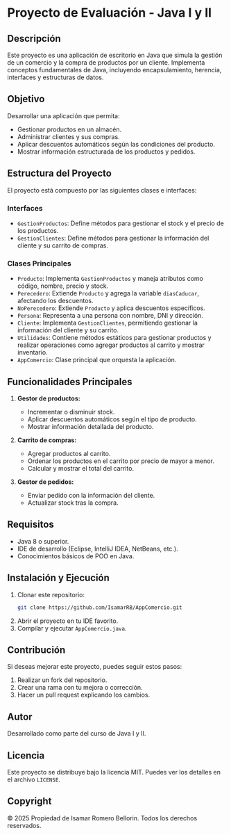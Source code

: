 # Proyecto de Evaluación - Java I y II

## Descripción
Este proyecto es una aplicación de escritorio en Java que simula la gestión de un comercio y la compra de productos por un cliente. Implementa conceptos fundamentales de Java, incluyendo encapsulamiento, herencia, interfaces y estructuras de datos.

## Objetivo
Desarrollar una aplicación que permita:
- Gestionar productos en un almacén.
- Administrar clientes y sus compras.
- Aplicar descuentos automáticos según las condiciones del producto.
- Mostrar información estructurada de los productos y pedidos.

## Estructura del Proyecto
El proyecto está compuesto por las siguientes clases e interfaces:

### Interfaces
- `GestionProductos`: Define métodos para gestionar el stock y el precio de los productos.
- `GestionClientes`: Define métodos para gestionar la información del cliente y su carrito de compras.

### Clases Principales
- `Producto`: Implementa `GestionProductos` y maneja atributos como código, nombre, precio y stock.
- `Perecedero`: Extiende `Producto` y agrega la variable `diasCaducar`, afectando los descuentos.
- `NoPerecedero`: Extiende `Producto` y aplica descuentos específicos.
- `Persona`: Representa a una persona con nombre, DNI y dirección.
- `Cliente`: Implementa `GestionClientes`, permitiendo gestionar la información del cliente y su carrito.
- `Utilidades`: Contiene métodos estáticos para gestionar productos y realizar operaciones como agregar productos al carrito y mostrar inventario.
- `AppComercio`: Clase principal que orquesta la aplicación.

## Funcionalidades Principales
1. **Gestor de productos:**
    - Incrementar o disminuir stock.
    - Aplicar descuentos automáticos según el tipo de producto.
    - Mostrar información detallada del producto.

2. **Carrito de compras:**
    - Agregar productos al carrito.
    - Ordenar los productos en el carrito por precio de mayor a menor.
    - Calcular y mostrar el total del carrito.

3. **Gestor de pedidos:**
    - Enviar pedido con la información del cliente.
    - Actualizar stock tras la compra.

## Requisitos
- Java 8 o superior.
- IDE de desarrollo (Eclipse, IntelliJ IDEA, NetBeans, etc.).
- Conocimientos básicos de POO en Java.

## Instalación y Ejecución
1. Clonar este repositorio:
   ```bash
   git clone https://github.com/IsamarRB/AppComercio.git
   ```
2. Abrir el proyecto en tu IDE favorito.
3. Compilar y ejecutar `AppComercio.java`.

## Contribución
Si deseas mejorar este proyecto, puedes seguir estos pasos:
1. Realizar un fork del repositorio.
2. Crear una rama con tu mejora o corrección.
3. Hacer un pull request explicando los cambios.

## Autor
Desarrollado como parte del curso de Java I y II.

## Licencia
Este proyecto se distribuye bajo la licencia MIT. Puedes ver los detalles en el archivo `LICENSE`.

## Copyright
© 2025 Propiedad de Isamar Romero Bellorin. Todos los derechos reservados.

